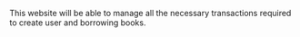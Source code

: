 This website will be able to manage all the necessary transactions required to create user and borrowing books.